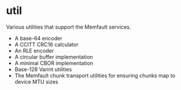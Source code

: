 # util

Various utilities that support the Memfault services.

- A base-64 encoder
- A CCITT CRC16 calculator
- An RLE encoder
- A circular buffer implementation
- A minimal CBOR implementation
- Base-128 Varint utilities
- The Memfault chunk transport utilities for ensuring chunks map to device MTU
  sizes
